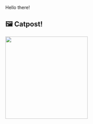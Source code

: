 Hello there!



## 🖼️ Catpost!

<sub>
    <img src="https://cdn2.thecatapi.com/images/S56ou_KGQ.jpg" height="256">
</sub>

